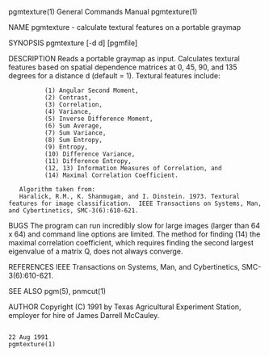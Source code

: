 pgmtexture(1)                                                                           General Commands Manual                                                                          pgmtexture(1)

NAME
       pgmtexture - calculate textural features on a portable graymap

SYNOPSIS
       pgmtexture [-d d] [pgmfile]

DESCRIPTION
       Reads a portable graymap as input.  Calculates textural features based on spatial dependence matrices at 0, 45, 90, and 135 degrees for a distance d (default = 1).  Textural features include:

              (1) Angular Second Moment,
              (2) Contrast,
              (3) Correlation,
              (4) Variance,
              (5) Inverse Difference Moment,
              (6) Sum Average,
              (7) Sum Variance,
              (8) Sum Entropy,
              (9) Entropy,
              (10) Difference Variance,
              (11) Difference Entropy,
              (12, 13) Information Measures of Correlation, and
              (14) Maximal Correlation Coefficient.

       Algorithm taken from:
       Haralick, R.M., K. Shanmugam, and I. Dinstein. 1973. Textural features for image classification.  IEEE Transactions on Systems, Man, and Cybertinetics, SMC-3(6):610-621.

BUGS
       The  program  can  run  incredibly  slow  for  large images (larger than 64 x 64) and command line options are limited.  The method for finding (14) the maximal correlation coefficient, which
       requires finding the second largest eigenvalue of a matrix Q, does not always converge.

REFERENCES
       IEEE Transactions on Systems, Man, and Cybertinetics, SMC-3(6):610-621.

SEE ALSO
       pgm(5), pnmcut(1)

AUTHOR
       Copyright (C) 1991 by Texas Agricultural Experiment Station, employer for hire of James Darrell McCauley.

                                                                                              22 Aug 1991                                                                                pgmtexture(1)
